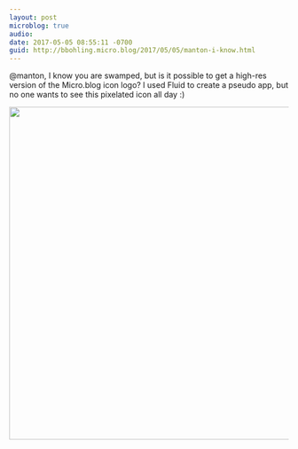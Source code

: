 ```yaml
---
layout: post
microblog: true
audio: 
date: 2017-05-05 08:55:11 -0700
guid: http://bbohling.micro.blog/2017/05/05/manton-i-know.html
---
```

@manton, I know you are swamped, but is it possible to get a high-res version of  the Micro.blog icon logo?  I used Fluid to create a pseudo app, but no one wants to see this pixelated icon all day :)


<img src="http://bbohling.micro.blog/uploads/2017/e59cad5274.jpg" width="600" height="600" style="height: auto" />
